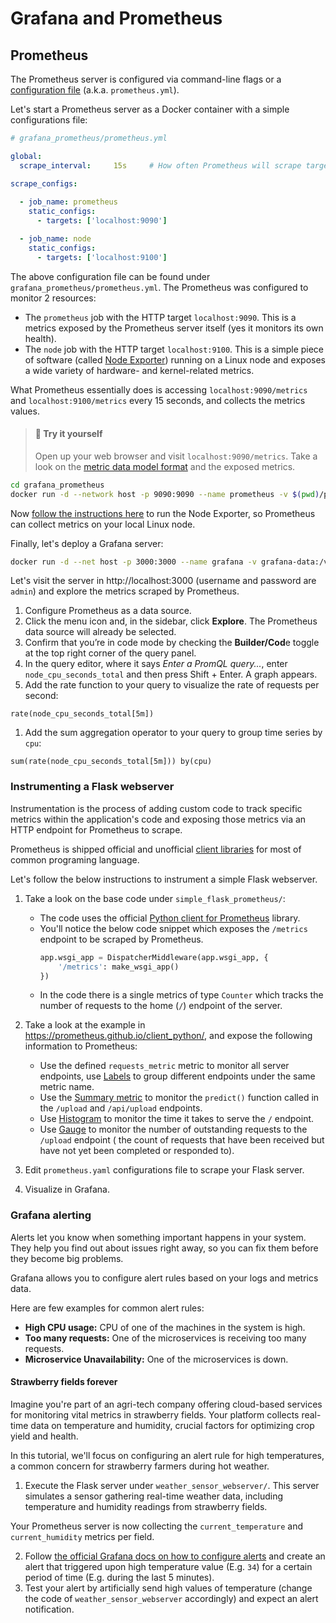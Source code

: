 # Grafana and Prometheus

## Prometheus 

The Prometheus server is configured via command-line flags or a [configuration file](https://prometheus.io/docs/prometheus/latest/configuration/configuration/) (a.k.a. `prometheus.yml`). 

Let's start a Prometheus server as a Docker container with a simple configurations file:

```yaml
# grafana_prometheus/prometheus.yml

global:
  scrape_interval:     15s     # How often Prometheus will scrape targets

scrape_configs:
    
  - job_name: prometheus
    static_configs:
      - targets: ['localhost:9090']

  - job_name: node
    static_configs:
      - targets: ['localhost:9100']
```

The above configuration file can be found under `grafana_prometheus/prometheus.yml`.
The Prometheus was configured to monitor 2 resources:
 - The `prometheus` job with the HTTP target `localhost:9090`. This is a metrics exposed by the Prometheus server itself (yes it monitors its own health).
 - The `node` job with the HTTP target `localhost:9100`. This is a simple piece of software (called [Node Exporter](https://github.com/prometheus/node_exporter)) running on a Linux node and exposes a wide variety of hardware- and kernel-related metrics. 

What Prometheus essentially does is accessing `localhost:9090/metrics` and `localhost:9100/metrics` every 15 seconds, and collects the metrics values. 

> #### 🧐 Try it yourself 
> 
> Open up your web browser and visit `localhost:9090/metrics`. Take a look on the [metric data model format](https://prometheus.io/docs/concepts/data_model/) and the exposed metrics. 

```bash
cd grafana_prometheus
docker run -d --network host -p 9090:9090 --name prometheus -v $(pwd)/prometheus.yml:/etc/prometheus/prometheus.yml -v prometheus-data:/prometheus prom/prometheus
```

Now [follow the instructions here](https://prometheus.io/docs/guides/node-exporter/) to run the Node Exporter, so Prometheus can collect metrics on your local Linux node.

Finally, let's deploy a Grafana server: 

```bash 
docker run -d --net host -p 3000:3000 --name grafana -v grafana-data:/var/lib/grafana grafana/grafana
```

Let's visit the server in http://localhost:3000 (username and password are `admin`) and explore the metrics scraped by Prometheus. 

1. Configure Prometheus as a data source.
1. Click the menu icon and, in the sidebar, click **Explore**. The Prometheus data source will already be selected.
1. Confirm that you’re in code mode by checking the **Builder/Cod**e toggle at the top right corner of the query panel.
1. In the query editor, where it says _Enter a PromQL query..._, enter `node_cpu_seconds_total` and then press Shift + Enter. A graph appears.
1. Add the rate function to your query to visualize the rate of requests per second:

```text
rate(node_cpu_seconds_total[5m])
```

1. Add the sum aggregation operator to your query to group time series by `cpu`:

```text
sum(rate(node_cpu_seconds_total[5m])) by(cpu)
```

### Instrumenting a Flask webserver

Instrumentation is the process of adding custom code to track specific metrics within the application's code and exposing those metrics via an HTTP endpoint for Prometheus to scrape.

Prometheus is shipped official and unofficial [client libraries](https://prometheus.io/docs/instrumenting/clientlibs/) for most of common programing language. 

Let's follow the below instructions to instrument a simple Flask webserver. 

1. Take a look on the base code under `simple_flask_prometheus/`:
   - The code uses the official [Python client for Prometheus](https://prometheus.github.io/client_python/) library. 
   - You'll notice the below code snippet which exposes the `/metrics` endpoint to be scraped by Prometheus. 
       ```python
       app.wsgi_app = DispatcherMiddleware(app.wsgi_app, {
           '/metrics': make_wsgi_app()
       })
       ``` 
   - In the code there is a single metrics of type `Counter` which tracks the number of requests to the home (`/`) endpoint of the server.

2. Take a look at the example in https://prometheus.github.io/client_python/, and expose the following information to Prometheus:
   - Use the defined `requests_metric` metric to monitor all server endpoints, use [Labels](https://prometheus.github.io/client_python/instrumenting/labels/) to group different endpoints under the same metric name.
   - Use the [Summary metric](https://prometheus.github.io/client_python/instrumenting/summary/) to monitor the `predict()` function called in the `/upload` and `/api/upload` endpoints.
   - Use [Histogram](https://prometheus.github.io/client_python/instrumenting/histogram/) to monitor the time it takes to serve the `/` endpoint. 
   - Use [Gauge](https://prometheus.github.io/client_python/instrumenting/gauge/) to monitor the number of outstanding requests to the `/upload` endpoint ( the count of requests that have been received but have not yet been completed or responded to).
3. Edit `prometheus.yaml` configurations file to scrape your Flask server. 
4. Visualize in Grafana.

### Grafana alerting

Alerts let you know when something important happens in your system.
They help you find out about issues right away, so you can fix them before they become big problems.

Grafana allows you to configure alert rules based on your logs and metrics data.

Here are few examples for common alert rules: 

- **High CPU usage:** CPU of one of the machines in the system is high.
- **Too many requests:** One of the microservices is receiving too many requests.
- **Microservice Unavailability:** One of the microservices is down. 

#### Strawberry fields forever

Imagine you're part of an agri-tech company offering cloud-based services for monitoring vital metrics in strawberry fields.
Your platform collects real-time data on temperature and humidity, crucial factors for optimizing crop yield and health.

In this tutorial, we'll focus on configuring an alert rule for high temperatures, a common concern for strawberry farmers during hot weather.

1. Execute the Flask server under `weather_sensor_webserver/`. This server simulates a sensor gathering real-time weather data, including temperature and humidity readings from strawberry fields.

Your Prometheus server is now collecting the `current_temperature` and `current_humidity` metrics per field.

2. Follow [the official Grafana docs on how to configure alerts](https://grafana.com/docs/grafana/latest/alerting/set-up/) and create an alert that triggered upon high temperature value (E.g. `34`) for a certain period of time (E.g. during the last 5 minutes).
3. Test your alert by artificially send high values of temperature (change the code of `weather_sensor_webserver` accordingly) and expect an alert notification.



